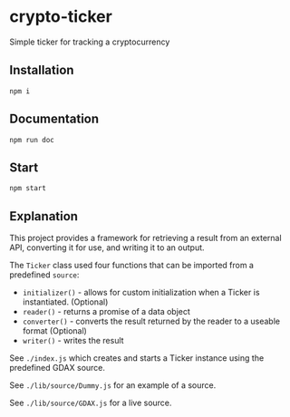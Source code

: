 # crypto-ticker
Simple ticker for tracking a cryptocurrency

## Installation
`npm i`

## Documentation

`npm run doc`

## Start
`npm start`

## Explanation

This project provides a framework for retrieving a result from an external API, converting it for use,
and writing it to an output.

The `Ticker` class used four functions that can be imported from a predefined `source`:

- `initializer()` - allows for custom initialization when a Ticker is instantiated. (Optional)
- `reader()` - returns a promise of a data object
- `converter()` - converts the result returned by the reader to a useable format (Optional)
- `writer()` - writes the result


See `./index.js` which creates and starts a Ticker instance using the predefined GDAX source.

See `./lib/source/Dummy.js` for an example of a source.

See `./lib/source/GDAX.js` for a live source.
